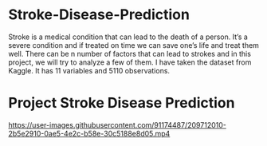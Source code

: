 # Stroke-Disease-Prediction

Stroke is a medical condition that can lead to the death of a person. It’s a severe condition and if treated on time we can save one’s life and treat them well. There can be n number of factors that can lead to strokes and in this project, we will try to analyze a few of them. I have taken the dataset from Kaggle. It has 11 variables and 5110 observations.

# Project Stroke Disease Prediction

https://user-images.githubusercontent.com/91174487/209712010-2b5e2910-0ae5-4e2c-b58e-30c5188e8d05.mp4
